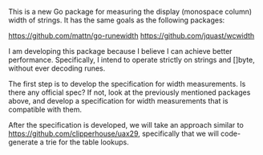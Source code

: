This is a new Go package for measuring the display (monospace column) width of
strings. It has the same goals as the following packages:

https://github.com/mattn/go-runewidth
https://github.com/jquast/wcwidth

I am developing this package because I believe I can achieve better
performance. Specifically, I intend to operate strictly on strings and []byte,
without ever decoding runes.

The first step is to develop the specification for width measurements. Is there
any official spec? If not, look at the previously mentioned packages above,
and develop a specification for width measurements that is compatible with
them.

After the specification is developed, we will take an approach similar to
https://github.com/clipperhouse/uax29, specifically that we will code-generate
a trie for the table lookups.
